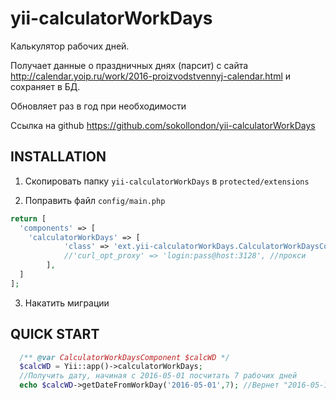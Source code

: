 # yii-calculatorWorkDays
Калькулятор рабочих дней.

Получает данные о праздничных днях (парсит) с сайта http://calendar.yoip.ru/work/2016-proizvodstvennyj-calendar.html и сохраняет в БД.

Обновляет раз в год при необходимости

Ссылка на github https://github.com/sokollondon/yii-calculatorWorkDays 


INSTALLATION
------------

1) Скопировать папку `yii-calculatorWorkDays` в `protected/extensions`

2) Поправить файл `config/main.php`
```php
return [
  'components' => [
    'calculatorWorkDays' => [
			'class' => 'ext.yii-calculatorWorkDays.CalculatorWorkDaysComponent',
			//'curl_opt_proxy' => 'login:pass@host:3128', //прокси
		],
  ]
];
```

3) Накатить миграции

QUICK START
------------
```php
  /** @var CalculatorWorkDaysComponent $calcWD */
  $calcWD = Yii::app()->calculatorWorkDays;
  //Получить дату, начиная с 2016-05-01 посчитать 7 рабочих дней
  echo $calcWD->getDateFromWorkDay('2016-05-01',7); //Вернет "2016-05-13" (учитывая выходные/праздничные дни)
```
